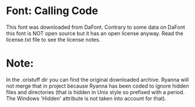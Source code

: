 # Font: Calling Code

This font was downloaded from DaFont. Contrary to some data on DaFont this font is NOT open source but it has an open license anyway.
Read the license.txt file to see the license notes.

# Note:
In the .oristuff dir you can find the original downloaded archive. Ryanna will not merge that in project because Ryanna has been coded to ignore hidden files and directories (that is hidden in Unix style so prefixed with a period. The Windows 'Hidden' attribute is not taken into account for that).
